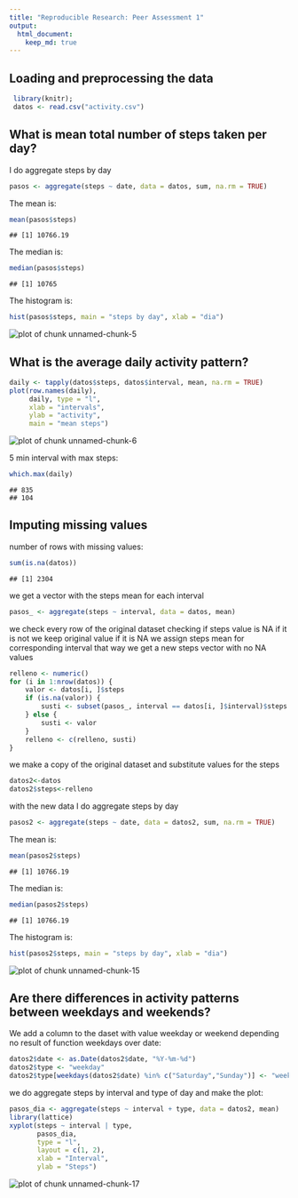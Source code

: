 ```yaml
---
title: "Reproducible Research: Peer Assessment 1"
output: 
  html_document:
    keep_md: true
---
```



## Loading and preprocessing the data

```r
 library(knitr);
 datos <- read.csv("activity.csv")
```
## What is mean total number of steps taken per day?
I do aggregate steps by day

```r
pasos <- aggregate(steps ~ date, data = datos, sum, na.rm = TRUE)
```
The mean is:

```r
mean(pasos$steps)
```

```
## [1] 10766.19
```
The median is:

```r
median(pasos$steps)
```

```
## [1] 10765
```
The histogram is:

```r
hist(pasos$steps, main = "steps by day", xlab = "dia")
```

![plot of chunk unnamed-chunk-5](figure/unnamed-chunk-5-1.png) 

## What is the average daily activity pattern?


```r
daily <- tapply(datos$steps, datos$interval, mean, na.rm = TRUE)
plot(row.names(daily), 
     daily, type = "l", 
     xlab = "intervals", 
     ylab = "activity", 
     main = "mean steps")
```

![plot of chunk unnamed-chunk-6](figure/unnamed-chunk-6-1.png) 

5 min interval with max steps:

```r
which.max(daily)
```

```
## 835 
## 104
```


## Imputing missing values

number of rows with missing values:

```r
sum(is.na(datos))
```

```
## [1] 2304
```
we get a vector with the steps mean for each interval

```r
pasos_ <- aggregate(steps ~ interval, data = datos, mean)
```
we check every row of the original dataset checking if steps value is NA
if it is not we keep original value
if it is NA we assign steps mean for corresponding interval
that way we get a new steps vector with no NA values

```r
relleno <- numeric()
for (i in 1:nrow(datos)) {
    valor <- datos[i, ]$steps
    if (is.na(valor)) {
        susti <- subset(pasos_, interval == datos[i, ]$interval)$steps
    } else {
        susti <- valor
    }
    relleno <- c(relleno, susti)
}
```
we make a copy of the original dataset and substitute values for the steps

```r
datos2<-datos
datos2$steps<-relleno
```
with the new data
I do aggregate steps by day

```r
pasos2 <- aggregate(steps ~ date, data = datos2, sum, na.rm = TRUE)
```
The mean is:

```r
mean(pasos2$steps)
```

```
## [1] 10766.19
```
The median is:

```r
median(pasos2$steps)
```

```
## [1] 10766.19
```
The histogram is:

```r
hist(pasos2$steps, main = "steps by day", xlab = "dia")
```

![plot of chunk unnamed-chunk-15](figure/unnamed-chunk-15-1.png) 


## Are there differences in activity patterns between weekdays and weekends?

We add a column to the daset with value weekday or weekend depending no result of function weekdays over date:

```r
datos2$date <- as.Date(datos2$date, "%Y-%m-%d")
datos2$type <- "weekday"
datos2$type[weekdays(datos2$date) %in% c("Saturday","Sunday")] <- "weekend"
```
we do aggregate steps by interval and type of day and make the plot:

```r
pasos_dia <- aggregate(steps ~ interval + type, data = datos2, mean)
library(lattice)
xyplot(steps ~ interval | type,
       pasos_dia,
       type = "l",
       layout = c(1, 2), 
       xlab = "Interval", 
       ylab = "Steps")
```

![plot of chunk unnamed-chunk-17](figure/unnamed-chunk-17-1.png) 
